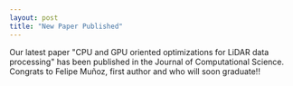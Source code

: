 ```yaml
---
layout: post
title: "New Paper Published"
---
```


Our latest paper "CPU and GPU oriented optimizations for LiDAR data processing" has been published in the Journal of Computational Science. Congrats to Felipe Muñoz, first author and who will soon graduate!!  


